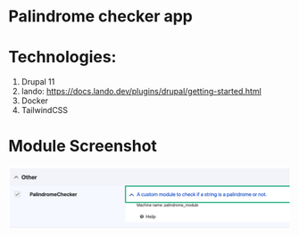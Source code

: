 # Palindrome checker app

# Technologies:
1. Drupal 11
2. lando: https://docs.lando.dev/plugins/drupal/getting-started.html
3. Docker
4. TailwindCSS

# Module Screenshot
<img src="palindrome.png" alt="palindrome"/>